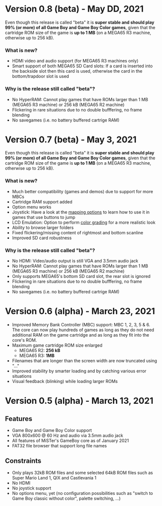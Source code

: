 Version 0.8 (beta) - May DD, 2021
=================================

Even though this release is called "beta" it is **super stable and should play 99% (or more) of all Game Boy and Game Boy Color games**, given that the cartridge ROM size of the game is **up to 1 MB** (on a MEGA65 R3 machine, otherwise up to 256 kB).

### What is new?

* HDMI video and audio support (for MEGA65 R3 machines only)
* Smart support of both MEGA65 SD Card slots: If a card is inserted into the backside slot then this card is used, otherwise the card in the bottom/trapdoor slot is used

### Why is the release still called "beta"?

* No HyperRAM: Cannot play games that have ROMs larger than 1 MB (MEGA65 R3 machine) or 256 kB (MEGA65 R2 machine)
* Flickering in rare situations due to no double bufffering, no frame blending
* No savegames (i.e. no battery buffered cartrige RAM)

Version 0.7 (beta) - May 3, 2021
================================

Even though this release is called "beta" it is **super stable and should play 99% (or more) of all Game Boy and Game Boy Color games**, given that the cartridge ROM size of the game is **up to 1 MB** (on a MEGA65 R3 machine, otherwise up to 256 kB).

### What is new?

* Much better compatibility (games and demos) due to support for more MBCs
* Cartridge RAM support added
* Option menu works
* Joystick: Have a look at the [mapping options](https://github.com/sy2002/gbc4mega65/blob/V0.7/README.md#joystick-usage-and-mapping) to learn how to use it in games that use buttons to jump
* LCD Emulation: Option to perform [color grading](https://github.com/sy2002/gbc4mega65/blob/V0.7/README.md#color-modes) for a more realistic look
* Ability to browse larger folders
* Fixed flickering/missing content of rightmost and bottom scanline
* Improved SD card robustness

### Why is the release still called "beta"?

* No HDMI: Video/audio output is still VGA and 3.5mm audio jack
* No HyperRAM: Cannot play games that have ROMs larger than 1 MB (MEGA65 R3 machine) or 256 kB (MEGA65 R2 machine)
* Only supports MEGA65's bottom SD card slot, the rear slot is ignored
* Flickering in rare situations due to no double bufffering, no frame blending
* No savegames (i.e. no battery buffered cartrige RAM)

Version 0.6 (alpha) - March 23, 2021
====================================

* Improved Memory Bank Controller (MBC) support: MBC 1, 2, 3, 5 & 6. The core can now play hundreds of games as long as they do not need additional RAM on the game cartridge and as long as they fit into the core's ROM.
* Maximum game cartridge ROM size enlarged
  * MEGA65 R2: **256 kB**
  * MEGA65 R3: **1MB**
* Filenames that are longer than the screen width are now truncated using "..."
* Improved stability by smarter loading and by catching various error situations
* Visual feedback (blinking) while loading larger ROMs

Version 0.5 (alpha) - March 13, 2021
====================================

## Features
* Game Boy and Game Boy Color support
* VGA 800x600 @ 60 Hz and audio via 3.5mm audio jack
* All features of MiSTer's GameBoy core as of January 2021
* FAT32 file browser that support long file names

## Constraints 
* Only plays 32kB ROM files and some selected 64kB ROM files such as Super Mario Land 1, QIX and Castlevania 1
* No HDMI
* No joystick support
* No options menu, yet (no configuration possibilities such as "switch to Game Boy classic without color", palette switching, ...)
